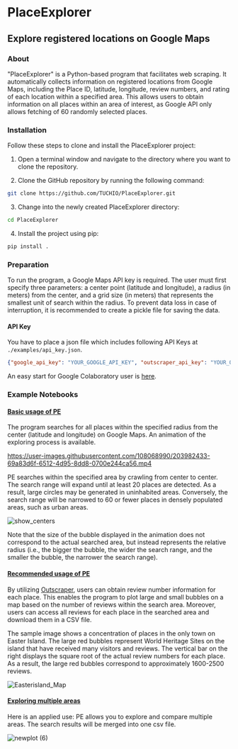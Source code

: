 # PlaceExplorer
## Explore registered locations on Google Maps

### About
"PlaceExplorer" is a Python-based program that facilitates web scraping. It automatically collects information on registered locations from Google Maps, including the Place ID, latitude, longitude, review numbers, and rating of each location within a specified area. This allows users to obtain information on all places within an area of interest, as Google API only allows fetching of 60 randomly selected places.

### Installation

Follow these steps to clone and install the PlaceExplorer project:

1. Open a terminal window and navigate to the directory where you want to clone the repository.

2. Clone the GitHub repository by running the following command:

```bash
git clone https://github.com/TUCHIO/PlaceExplorer.git
```

3. Change into the newly created PlaceExplorer directory:

```bash
cd PlaceExplorer
```

4. Install the project using pip:

```bash
pip install .
```

### Preparation
To run the program, a Google Maps API key is required. The user must first specify three parameters: a center point (latitude and longitude), a radius (in meters) from the center, and a grid size (in meters) that represents the smallest unit of search within the radius. To prevent data loss in case of interruption, it is recommended to create a pickle file for saving the data.

#### API Key
You have to place a json file which includes following API Keys at `./examples/api_key.json`.
```json
{"google_api_key": "YOUR_GOOGLE_API_KEY", "outscraper_api_key": "YOUR_OUTSCRAPER_API_KEY"}
```
An easy start for Google Colaboratory user is [here](./docs/start_with_Google_Colaboratory.md). 

### Example Notebooks
#### [Basic usage of PE](https://github.com/TUCHIO/PlaceExplorer/blob/main/examples/basic_usage.ipynb)

The program searches for all places within the specified radius from the center (latitude and longitude) on Google Maps. An animation of the exploring process is available.

https://user-images.githubusercontent.com/108068990/203982433-69a83d6f-6512-4d95-8dd8-0700e244ca56.mp4

PE searches within the specified area by crawling from center to center. The search range will expand until at least 20 places are detected. As a result, large circles may be generated in uninhabited areas. Conversely, the search range will be narrowed to 60 or fewer places in densely populated areas, such as urban areas.

![show_centers](https://user-images.githubusercontent.com/108068990/203982670-a654f8ed-af4f-4a6a-b561-67310e87ae30.png)

Note that the size of the bubble displayed in the animation does not correspond to the actual searched area, but instead represents the relative radius (i.e., the bigger the bubble, the wider the search range, and the smaller the bubble, the narrower the search range).

#### [Recommended usage of PE](https://github.com/TUCHIO/PlaceExplorer/blob/main/examples/recommended_usage.ipynb)
By utilizing [Outscraper](https://outscraper.com/), users can obtain review number information for each place. This enables the program to plot large and small bubbles on a map based on the number of reviews within the search area. Moreover, users can access all reviews for each place in the searched area and download them in a CSV file.

The sample image shows a concentration of places in the only town on Easter Island. The large red bubbles represent World Heritage Sites on the island that have received many visitors and reviews. The vertical bar on the right displays the square root of the actual review numbers for each place. As a result, the large red bubbles correspond to approximately 1600-2500 reviews.

![Easterisland_Map](https://user-images.githubusercontent.com/108068990/203985845-89fe54b9-46b1-4103-a678-d27e9708f74d.png)


#### [Exploring multiple areas](https://github.com/TUCHIO/PlaceExplorer/blob/main/examples/explore_multiple_areas.ipynb)
Here is an applied use: PE allows you to explore and compare multiple areas. The search results will be merged into one csv file.

![newplot (6)](https://user-images.githubusercontent.com/108068990/203986093-5b9c6ffb-705f-4a7c-b043-a377de53f4f4.png)


